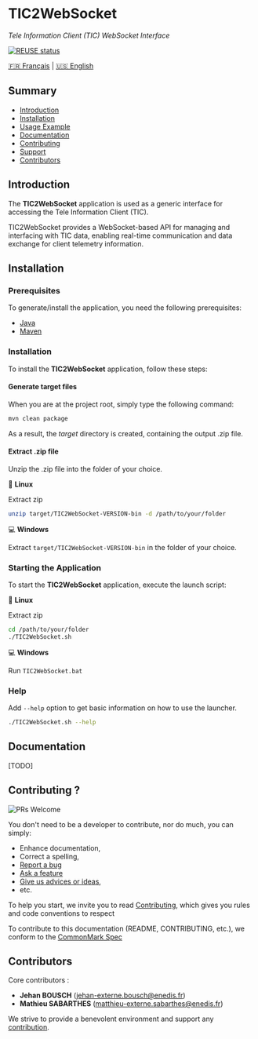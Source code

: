 <!--
  ~ Copyright (C) 2025 Enedis Smarties team <dt-dsi-nexus-lab-smarties@enedis.fr>
  ~ 
  ~ SPDX-FileContributor: Jehan BOUSCH
  ~ SPDX-FileContributor: Mathieu SABARTHES
  ~ 
  ~ SPDX-License-Identifier: Apache-2.0
-->

# TIC2WebSocket
*Tele Information Client (TIC) WebSocket Interface*

[![REUSE status](https://api.reuse.software/badge/git.fsfe.org/reuse/api)](https://api.reuse.software/info/git.fsfe.org/reuse/api)

[🇫🇷 Français](README.fr.md) | [🇺🇸 English](README.md)

## Summary

* [Introduction](#introduction)
* [Installation](#installation)
* [Usage Example](#usage_example)
* [Documentation](#documentation)
* [Contributing](#contrib)
* [Support](#support)
* [Contributors](#contributors)

## <a name="introduction"></a> Introduction

The **TIC2WebSocket** application is used as a generic interface for accessing the Tele Information Client (TIC).

TIC2WebSocket provides a WebSocket-based API for managing and interfacing with TIC data, enabling real-time communication and data exchange for client telemetry information.

## <a name="installation"></a> Installation

### Prerequisites

To generate/install the application, you need the following prerequisites:

- [Java](https://www.java.com/download/)
- [Maven](https://maven.apache.org/download.cgi)

### Installation

To install the **TIC2WebSocket** application, follow these steps:

#### Generate target files
When you are at the project root, simply type the following command:

```bash 
mvn clean package
```

As a result, the *target* directory is created, containing the output .zip file.

#### Extract .zip file
Unzip the .zip file into the folder of your choice.

🐧 **Linux**

Extract zip
```bash 
unzip target/TIC2WebSocket-VERSION-bin -d /path/to/your/folder
```

💻 **Windows**

Extract `target/TIC2WebSocket-VERSION-bin` in the folder of your choice.

### Starting the Application

To start the **TIC2WebSocket** application, execute the launch script:

🐧 **Linux**

Extract zip
```bash 
cd /path/to/your/folder
./TIC2WebSocket.sh
```

💻 **Windows**

Run `TIC2WebSocket.bat`

### Help

Add `--help` option to get basic information on how to use the launcher.
```bash 
./TIC2WebSocket.sh --help
```

## <a name="documentation"></a> Documentation

[TODO]

## <a name="contrib"></a> Contributing ?

![PRs Welcome](https://img.shields.io/badge/PRs-welcome-brightgreen.svg?style=flat-square)

You don't need to be a developer to contribute, nor do much, you can simply:
* Enhance documentation,
* Correct a spelling,
* [Report a bug](https://github.com/Enedis-OSS/TIC2WebSocket/issues/new/choose)
* [Ask a feature](https://github.com/Enedis-OSS/TIC2WebSocket/issues/new/choose)
* [Give us advices or ideas](https://github.com/Enedis-OSS/TIC2WebSocket/issues/new/choose),
* etc.

To help you start, we invite you to read [Contributing](CONTRIBUTING.md), which gives you rules and code conventions to respect

To contribute to this documentation (README, CONTRIBUTING, etc.), we conform to the [CommonMark Spec](https://spec.commonmark.org/)

## <a name="contributors"></a> Contributors

Core contributors :
* **Jehan BOUSCH** (<jehan-externe.bousch@enedis.fr>)
* **Mathieu SABARTHES** (<matthieu-externe.sabarthes@enedis.fr>)

We strive to provide a benevolent environment and support any [contribution](#contrib).
